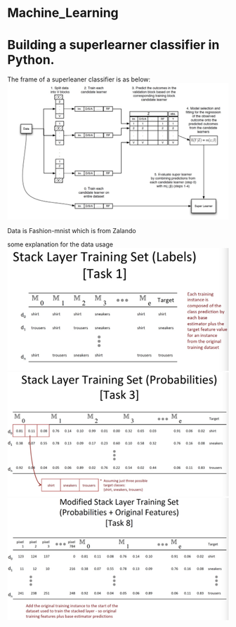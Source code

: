 # Machine_Learning
# Building a superlearner classifier in Python.
The frame of a superleaner classifier is as below:
![image](https://github.com/leejoonsung007/Machine_Learning/blob/master/SuperLeaner/pic/1520730348666.jpg)

Data is Fashion-mnist which is from Zalando

some explanation for the data usage
![image](https://github.com/leejoonsung007/Machine_Learning/blob/master/SuperLeaner/pic/1521802938037.jpg)
![image](https://github.com/leejoonsung007/Machine_Learning/blob/master/SuperLeaner/pic/1521802958643.jpg)
![image](https://github.com/leejoonsung007/Machine_Learning/blob/master/SuperLeaner/pic/1521802973537.jpg)






